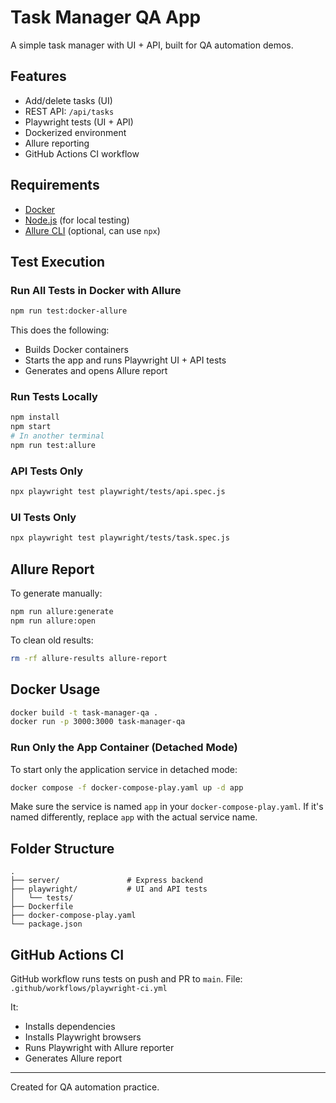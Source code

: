 # Task Manager QA App

A simple task manager with UI + API, built for QA automation demos.

## Features

- Add/delete tasks (UI)
- REST API: `/api/tasks`
- Playwright tests (UI + API)
- Dockerized environment
- Allure reporting
- GitHub Actions CI workflow

## Requirements

- [Docker](https://www.docker.com/)
- [Node.js](https://nodejs.org/) (for local testing)
- [Allure CLI](https://docs.qameta.io/allure/) (optional, can use `npx`)

## Test Execution

### Run All Tests in Docker with Allure
```bash
npm run test:docker-allure
```

This does the following:
- Builds Docker containers
- Starts the app and runs Playwright UI + API tests
- Generates and opens Allure report

### Run Tests Locally

```bash
npm install
npm start
# In another terminal
npm run test:allure
```

### API Tests Only
```bash
npx playwright test playwright/tests/api.spec.js
```

### UI Tests Only
```bash
npx playwright test playwright/tests/task.spec.js
```

## Allure Report

To generate manually:
```bash
npm run allure:generate
npm run allure:open
```

To clean old results:
```bash
rm -rf allure-results allure-report
```

## Docker Usage

```bash
docker build -t task-manager-qa .
docker run -p 3000:3000 task-manager-qa
```

### Run Only the App Container (Detached Mode)

To start only the application service in detached mode:

```bash
docker compose -f docker-compose-play.yaml up -d app
```

Make sure the service is named `app` in your `docker-compose-play.yaml`. If it's named differently, replace `app` with the actual service name.

## Folder Structure

```
.
├── server/               # Express backend
├── playwright/           # UI and API tests
│   └── tests/
├── Dockerfile
├── docker-compose-play.yaml
└── package.json
```

## GitHub Actions CI

GitHub workflow runs tests on push and PR to `main`. File: `.github/workflows/playwright-ci.yml`

It:
- Installs dependencies
- Installs Playwright browsers
- Runs Playwright with Allure reporter
- Generates Allure report

---
Created for QA automation practice.
